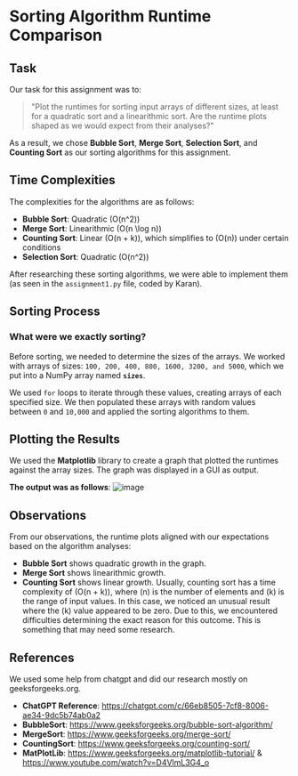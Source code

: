# Sorting Algorithm Runtime Comparison

## Task

Our task for this assignment was to:

> "Plot the runtimes for sorting input arrays of different sizes, at least for a quadratic sort and a linearithmic sort. Are the runtime plots shaped as we would expect from their analyses?"

As a result, we chose **Bubble Sort**, **Merge Sort**, **Selection Sort**, and **Counting Sort** as our sorting algorithms for this assignment.

## Time Complexities

The complexities for the algorithms are as follows:

- **Bubble Sort**: Quadratic \(O(n^2)\)
- **Merge Sort**: Linearithmic \(O(n \log n)\)
- **Counting Sort**: Linear \(O(n + k)\), which simplifies to \(O(n)\) under certain conditions
- **Selection Sort**: Quadratic \(O(n^2)\)

After researching these sorting algorithms, we were able to implement them (as seen in the `assignment1.py` file, coded by Karan).

## Sorting Process

### What were we exactly sorting?

Before sorting, we needed to determine the sizes of the arrays. We worked with arrays of sizes: `100, 200, 400, 800, 1600, 3200, and 5000`, which we put into a NumPy array named **`sizes`**.

We used `for` loops to iterate through these values, creating arrays of each specified size. We then populated these arrays with random values between `0` and `10,000` and applied the sorting algorithms to them.

## Plotting the Results

We used the **Matplotlib** library to create a graph that plotted the runtimes against the array sizes. The graph was displayed in a GUI as output.

**The output was as follows**: ![image](https://github.com/user-attachments/assets/44d13671-0411-4e3f-8637-c2887712cfaa) 

## Observations

From our observations, the runtime plots aligned with our expectations based on the algorithm analyses:

- **Bubble Sort** shows quadratic growth in the graph.
- **Merge Sort** shows linearithmic growth.
- **Counting Sort** shows linear growth. Usually, counting sort has a time complexity of \(O(n + k)\), where \(n\) is the number of elements and \(k\) is the range of input values.
In this case, we noticed an unusual result where the \(k\) value appeared to be zero. Due to this, we encountered difficulties determining the exact reason for this outcome. This is something that may need some research. 



## References

We used some help from chatgpt and did our research mostly on geeksforgeeks.org. 

- **ChatGPT Reference**: https://chatgpt.com/c/66eb8505-7cf8-8006-ae34-9dc5b74ab0a2
- **BubbleSort**: https://www.geeksforgeeks.org/bubble-sort-algorithm/
- **MergeSort**:  https://www.geeksforgeeks.org/merge-sort/
- **CountingSort**: https://www.geeksforgeeks.org/counting-sort/
- **MatPlotLib**: https://www.geeksforgeeks.org/matplotlib-tutorial/ & https://www.youtube.com/watch?v=D4VlmL3G4_o

  
